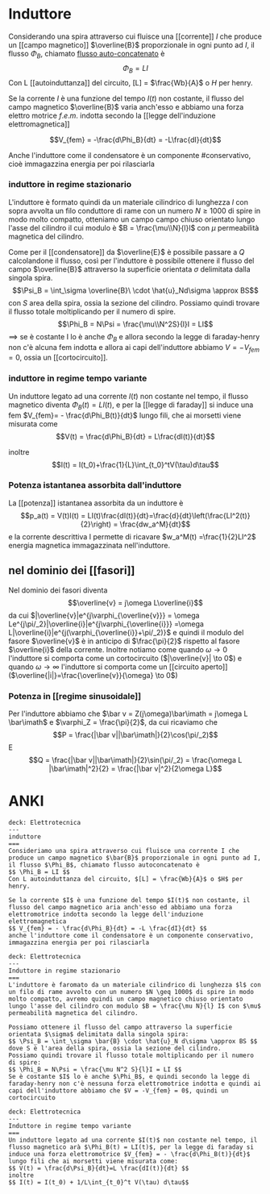 # Induttore
Considerando una spira attraverso cui fluisce una [[corrente]] $I$ che produce un [[campo magnetico]] $\overline{B}$ proporzionale in ogni punto ad $I$, il flusso $\Phi_B$, chiamato <u>flusso auto-concatenato</u> è
$$\Phi_B = LI$$
Con L [[autoinduttanza]] del circuito, \[L\] = $\frac{Wb}{A}$ o $H$ per henry.

Se la corrente $I$ è una funzione del tempo $I(t)$ non costante, il flusso del campo magnetico $\overline{B}$  varia anch'esso e abbiamo una forza elettro motrice $f.e.m.$  indotta secondo la [[legge dell'induzione elettromagnetica]]

$$V_{fem} = -\frac{d\Phi_B}{dt} = -L\frac{dI}{dt}$$

Anche l'induttore come il condensatore è un componente #conservativo, cioè immagazzina energia per poi rilasciarla

### induttore in regime stazionario
L'induttore è formato quindi da un materiale cilindrico di lunghezza $l$ con sopra avvolta un filo conduttore di rame con un numero $N \geq 1000$ di spire in modo molto compatto, otteniamo un campo campo chiuso orientato lungo l'asse del cilindro il cui modulo è $B = \frac{\mu\\N}{l}I$ con $\mu$ permeabilità magnetica del cilindro.

Come per il [[condensatore]] da $\overline{E}$ è possibile passare a $Q$ calcolandone il flusso, così per l'induttore è possibile ottenere il flusso del campo $\overline{B}$ attraverso la superficie orientata $\sigma$ delimitata dalla singola spira.
$$\Psi_B = \int_\sigma \overline{B}\ \cdot \hat{u}_Nd\sigma \approx BS$$
con $S$ area della spira, ossia la sezione del cilindro.
Possiamo quindi trovare il flusso totale moltiplicando per il numero di spire.
$$\Phi_B = N\Psi = \frac{\mu\\N^2S}{l}I = LI$$ 
==> se è costante I lo è anche $\Phi_B$ e allora secondo la legge di faraday-henry non c'è alcuna fem indotta e allora ai capi dell'induttore abbiamo $V = -V_{fem}=0$, ossia un [[cortocircuito]].

### induttore in regime tempo variante
Un induttore legato ad una corrente $I(t)$ non costante nel tempo, il flusso magnetico diventa $\Phi_B(t) = LI(t)$, e per la [[legge di faraday]] si induce una fem $V_{fem}= - \frac{d\Phi_B(t)}{dt}$ lungo fili, che ai morsetti viene misurata come
$$V(t) = \frac{d\Phi_B}{dt} = L\frac{dI(t)}{dt}$$

inoltre $$I(t) = I(t_0)+\frac{1}{L}\int_{t_0}^tV(\tau)d\tau$$

### Potenza istantanea assorbita dall'induttore
La [[potenza]] istantanea assorbita da un induttore è
$$p_a(t) = V(t)I(t) = LI(t)\frac{dI(t)}{dt}=\frac{d}{dt}\left(\frac{LI^2(t)}{2}\right) = \frac{dw_a^M}{dt}$$
e la corrente descrittiva I permette di ricavare $w_a^M(t) =\frac{1}{2}LI^2$ energia magnetica immagazzinata nell'induttore. 

## nel dominio dei [[fasori]]
Nel dominio dei fasori diventa $$\overline{v} = j\omega L\overline{i}$$
da cui $|\overline{v}|e^{j\varphi_{\overline{v}}} = \omega Le^{j\pi/_2}|\overline{i}|e^{j\varphi_{\overline{i}}} =\omega L|\overline{i}|e^{j(\varphi_{\overline{i}}+\pi/_2)}$ e quindi il modulo del fasore $\overline{v}$ è in anticipo di $\frac{\pi}{2}$ rispetto al fasore $\overline{i}$ della corrente.
Inoltre notiamo come quando $\omega \to 0$  l'induttore si comporta come un cortocircuito ($|\overline{v}| \to 0$) e quando $\omega \to \infty$ l'induttore si comporta come un [[circuito aperto]] ($\overline{|i|}=\frac{\overline{v}}{\omega} \to 0$)

### Potenza in [[regime sinusoidale]]
Per l'induttore abbiamo che $\bar v = Z(j\omega)\bar\imath = j\omega L \bar\imath$ e $\varphi_Z = \frac{\pi}{2}$, da cui ricaviamo che
$$P = \frac{|\bar v||\bar\imath|}{2}\cos(\pi/_2)$$
E
$$Q = \frac{|\bar v||\bar\imath|}{2}\sin(\pi/_2) = \frac{\omega L |\bar\imath|^2}{2} = \frac{|\bar v|^2}{2\omega L}$$

# ANKI

```anki
deck: Elettrotecnica
---
induttore
===
Consideriamo una spira attraverso cui fluisce una corrente I che produce un campo magnetico $\bar{B}$ proporzionale in ogni punto ad I, il flusso $\Phi_B$, chiamato flusso autoconcatenato è
$$ \Phi_B = LI $$
Con L autoinduttanza del circuito, $[L] = \frac{Wb}{A}$ o $H$ per henry.

Se la corrente $I$ è una funzione del tempo $I(t)$ non costante, il flusso del campo magnetico aria anch'esso ed abbiamo una forza elettromotrice indotta secondo la legge dell'induzione elettromagnetica
$$ V_{fem} = - \frac{d\Phi_B}{dt} = -L \frac{dI}{dt} $$
anche l'induttore come il condensatore è un componente conservativo, immagazzina energia per poi rilasciarla
```


```anki
deck: Elettrotecnica
---
Induttore in regime stazionario
===
L'induttore è faromato da un materiale cilindrico di lunghezza $l$ con un filo di rame avvolto con un numero $N \geq 1000$ di spire in modo molto compatto, avremo quindi un campo magnetico chiuso orientato lungo l'asse del cilindro con modulo $B = \frac{\mu N}{l} I$ con $\mu$ permeabilità magnetica del cilindro.

Possiamo ottenere il flusso del campo attraverso la superficie orientata $\sigma$ delimitata dalla singola spira:
$$ \Psi_B = \int_\sigma \bar{B} \cdot \hat{u}_N d\sigma \approx BS $$
dove S è l'area della spira, ossia la sezione del cilindro.
Possiamo quindi trovare il flusso totale moltiplicando per il numero di spire:
$$ \Phi_B = N\Psi = \frac{\mu N^2 S}{l}I = LI $$
Se è costante $I$ lo è anche $\Phi_B$, e quindi secondo la legge di faraday-henry non c'è nessuna forza elettromotrice indotta e quindi ai capi dell'induttore abbiamo che $V = -V_{fem} = 0$, quindi un cortocircuito
```


```anki
deck: Elettrotecnica
---
Induttore in regime tempo variante
===
Un induttore legato ad una corrente $I(t)$ non costante nel tempo, il flusso magnetico arà $\Phi_B(t) = LI(t)$, per la legge di faraday si induce una forza elettromotrice $V_{fem} = - \frac{d\Phi_B(t)}{dt}$ lungo fili che ai morsetti viene misurata come:
$$ V(t) = \frac{d\Psi_B}{dt}=L \frac{dI(t)}{dt} $$
inoltre
$$ I(t) = I(t_0) + 1/L\int_{t_0}^t V(\tau) d\tau$$
```
